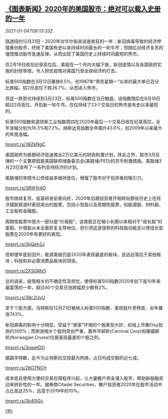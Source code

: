 <!--1609748598000-->
[《图表新闻》2020年的美国股市：绝对可以载入史册的一年](https://cn.reuters.com/article/graphic-us-stocks-20200104-idCNKBS2990QQ)
------

<div><i>2021-01-04T08:13:33Z</i></div><p>路透纽约12月31日 - 2020年对华尔街来说是疯狂的一年：新冠病毒导致的经济停摆重创股市，终结了美国有史以来持续时间最长的一轮牛市；但随后对经济复苏的憧憬推动股市急速反弹，从而出现了美国历史上持续时间最短的熊市。</p><p>在2月19日收在纪录高位后，美股在一个月内大幅下挫，新冠疫情以及各国政府实施的封锁举措，令人担忧疫情对美国乃至全球经济的打击。</p><p>标普500指数在3月12日暴挫9.5%，创1987年“黑色星期一”以来的最大单日百分比跌幅，较2月高位下跌26.7%，从而进入熊市。</p><p>但这一跌势仅持续到3月23日，标普500指数在当日触底。该指数随后在8月18日超过2月高位，开启新一轮牛市。仅仅持续了23个交易日的熊市是有史以来最短的。</p><p>标普500指数和道琼斯工业指数周四在2020年最后一个交易日收在纪录高位，全年涨幅分别为16.3%和7.2%。纳斯达克指数全年飙升43.6%，创2009年以来最大的年度涨幅。</p><p><a href="https://tmsnrt.rs/38ZkNgC">tmsnrt.rs/38ZkNgC</a></p><p>美国政府为抵御经济低迷推出2万亿美元的财政刺激计划，除此之外，股市3月反弹的一个主要原因是美国联邦储备委员会(美联储/FED)的货币刺激措施。美联储3月23日宣布了一系列支持经济的计划。</p><p>美联储的举措令公债收益率维持低位，增强了股市对于投资者的吸引力。</p><p><a href="https://tmsnrt.rs/38W1h4O">tmsnrt.rs/38W1h4O</a></p><p>股市继续复苏，疫苗研发前景向好，2020年后期投资者开始转向那些历史上在经济摆脱衰退时表现突出的股票，包括小型股以及周期性股票，如能源股、材料股、工业股和金融股。</p><p>周期性股票中很大一部分是“价值股”，该类股正在缩小长期以来相对于“成长股”的差距。价值股从未全面恢复主导地位，但引领这波涨势的科技股动能足以使成长型股票在2020年有更好的表现。</p><p><a href="https://tmsnrt.rs/3pQeh2J">tmsnrt.rs/3pQeh2J</a></p><p>但即便年底前回升，能源类股仍是2020年表现最差的板块，且远远落后于其他板块；科技和非必需消费品板块则领涨。</p><p><a href="https://tmsnrt.rs/2X5GMx5">tmsnrt.rs/2X5GMx5</a></p><p>总的说来，疫情相关的不确定性及担忧，使得标普500指数2020年创下逾10年来最震荡的一年，超过40个交易日涨跌幅至少都有2%。</p><p><a href="https://tmsnrt.rs/38c2UvU">tmsnrt.rs/38c2UvU</a></p><p>至于个股方面，当特斯拉12月21日被纳入标普500指数，表现挺升至榜首，全年暴涨743%。</p><p>新冠病毒的影响十分明显，受益于“居家”环境的个股表现大好，如线上市集Etsy劲扬约300%；而旅游相关个股则受创严重，嘉年华邮轮(Carnival Corp)和挪威邮轮(Norwegian Cruise)位居表现最差的个股之列。</p><p><a href="https://tmsnrt.rs/3oawtDO">tmsnrt.rs/3oawtDO</a></p><p>据路孚特数，迄今为止特斯拉交投最为热络，占日均成交额的近七成。</p><p><a href="https://tmsnrt.rs/2KO7NCH">tmsnrt.rs/2KO7NCH</a></p><p>成本低且使用方便的交易应用程序兴起，让大量散户资金涌入股市，帮助新股融资迎来转折性的一年。据券商Citadel Securities，散户投资者2020年在股市活动中占比高达25%，远高于2019年的10%。</p><p><a href="https://tmsnrt.rs/3b40jGc">tmsnrt.rs/3b40jGc</a></p><p>(完)</p>
